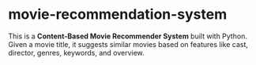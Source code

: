 # movie-recommendation-system
This is a **Content-Based Movie Recommender System** built with Python. Given a movie title, it suggests similar movies based on features like cast, director, genres, keywords, and overview.
